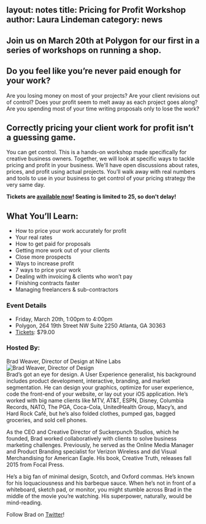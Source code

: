 layout: notes
title: Pricing for Profit Workshop
author: Laura Lindeman
category: news
---
Join us on March 20th at Polygon for our first in a series of workshops on running a shop.
----
## Do you feel like you’re never paid enough for your work? 
Are you losing money on most of your projects? Are your client revisions out of control? Does your profit seem to melt away as each project goes along? Are you spending most of your time writing proposals only to lose the work?

## Correctly pricing your client work for profit isn’t a guessing game. 
You can get control. This is a hands-on workshop made specifically for creative business owners. Together, we will look at specific ways to tackle pricing and profit in your business. We'll have open discussions about rates, prices, and profit using actual projects. You’ll walk away with real numbers and tools to use in your business to get control of your pricing strategy the very same day.

**Tickets are [available now](http://www.eventbrite.com/e/pricing-for-profit-tickets-15853555411?aff=eac2)! Seating is limited to 25, so don't delay!**

## What You’ll Learn:
- How to price your work accurately for profit
- Your real rates
- How to get paid for proposals
- Getting more work out of your clients
- Close more prospects
- Ways to increase profit
- 7 ways to price your work
- Dealing with invoicing & clients who won’t pay
- Finishing contracts faster
- Managing freelancers & sub-contractors

### Event Details
- Friday, March 20th, 1:00pm to 4:00pm
- Polygon, 264 19th Street NW Suite 2250 Atlanta, GA 30363
- [Tickets](http://www.eventbrite.com/e/pricing-for-profit-tickets-15853555411?aff=eac2): $79.00

### Hosted By:
Brad Weaver, Director of Design at Nine Labs  
![Brad Weaver, Director of Design](https://ninelabs.com/img/people/brad-weaver.jpg)  
Brad’s got an eye for design. A User Experience generalist, his background includes product development, interactive, branding, and market segmentation. He can design your graphics, optimize for user experience, code the front-end of your website, or lay out your iOS application. He’s worked with big name clients like MTV, AT&T, ESPN, Disney, Columbia Records, NATO, The PGA, Coca-Cola, UnitedHealth Group, Macy’s, and Hard Rock Café, but he’s also folded clothes, pumped gas, bagged groceries, and sold cell phones.

As the CEO and Creative Director of Suckerpunch Studios, which he founded, Brad worked collaboratively with clients to solve business marketing challenges. Previously, he served as the Online Media Manager and Product Branding specialist for Verizon Wireless and did Visual Merchandising for American Eagle. His book, Creative Truth, releases fall 2015 from Focal Press. 

He’s a big fan of minimal design, Scotch, and Oxford commas. He’s known for his loquaciousness and his barbeque sauce. When he’s not in front of a whiteboard, sketch pad, or monitor, you might stumble across Brad in the middle of the movie you’re watching. His superpower, naturally, would be mind-reading.

Follow Brad on [Twitter](https://twitter.com/sbradweaver)!
